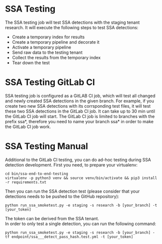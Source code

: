 # SSA Testing 
The SSA testing job will test SSA detections with the staging tenant research. It will execute the following steps to test SSA detections:
* Create a temporary index for results
* Create a temporary pipeline and decorate it
* Activate a temporary pipeline
* Send raw data to the testing tenant
* Collect the results from the temporary index
* Tear down the test

# SSA Testing GitLab CI
SSA testing job is configured as a GitLAB CI job, which will test all changed and newly created SSA detections in the given branch. For example, if you create two new SSA detections with its corrsponding test files, it will test these two SSA detections in the GitLab CI job. It can take up to 30 min until the GitLab CI job will start.
The GitLab CI job is limited to branches with the prefix ssa*, therefore you need to name your branch ssa* in order to make the GitLab CI job work. 

# SSA Testing Manual
Additional to the GitLab CI testing, you can do ad-hoc testing during SSA detection development. First you need, to prepare your virtualenv:
````
cd bin/ssa-end-to-end-testing
virtualenv -p python3 venv && source venv/bin/activate && pip3 install -r requirements.txt
````
Then you can run the SSA detection test (please consider that your detections needs to be pushed to the GitHub repository):
````
python run_ssa_smoketest.py -e staging -s research -b [your_branch] -t [your_token]
````
The token can be derived from the SSA tenant.  
In order to only test a single detection, you can run the following command:
````
python run_ssa_smoketest.py -e staging -s research -b [your_branch] -tf endpoint/ssa___detect_pass_hash.test.yml -t [your_token]
````